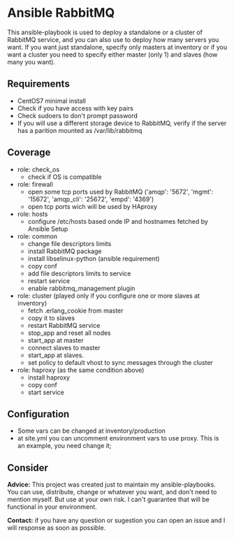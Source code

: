 # Ansible RabbitMQ
This ansible-playbook is used to deploy a standalone or a cluster of RabbitMQ service, and you can also use to deploy how many servers you want.
If you want just standalone, specify only masters at inventory or if you want a cluster you need to specify either master (only 1) and slaves (how many you want).

## Requirements
* CentOS7 minimal install
* Check if you have access with key pairs
* Check sudoers to don't prompt password
* If you will use a different storage device to RabbitMQ, verify if the server has a parition mounted as /var/lib/rabbitmq

## Coverage
* role: check_os 
  * check if OS is compatible
* role: firewall
  * open some tcp ports used by RabbitMQ ('amqp': '5672', 'mgmt': '15672', 'amqp_cli': '25672', 'empd': '4369')
  * open tcp ports wich will be used by HAproxy
* role: hosts
  * configure /etc/hosts based onde IP and hostnames fetched by Ansible Setup
* role: common
  * change file descriptors limits
  * install RabbitMQ package
  * install libselinux-python (ansible requirement)
  * copy conf
  * add file descriptors limits to service
  * restart service
  * enable rabbitmq\_management plugin
* role: cluster (played only if you configure one or more slaves at inventory)
  * fetch .erlang\_cookie from master
  * copy it to slaves
  * restart RabbitMQ service
  * stop_app and reset all nodes
  * start_app at master
  * connect slaves to master
  * start_app at slaves.
  * set policy to default vhost to sync messages through the cluster
* role: haproxy (as the same condition above)
  * install haproxy
  * copy conf
  * start service
## Configuration
* Some vars can be changed at inventory/production
* at site.yml you can uncomment environment vars to use proxy. This is an example, you need change it;

## Consider
**Advice:** This project was created just to maintain my ansible-playbooks. You can use, distribute, change or whatever you want, and don't need to mention myself. But use at your own risk. I can't guarantee that will be functional in your environment.

**Contact:** if you have any question or sugestion you can open an issue and I will response as soon as possible.
